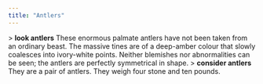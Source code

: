 ```yaml
---
title: "Antlers"
---
```


\> **look antlers**
These enormous palmate antlers have not been taken from an ordinary
beast. The
massive tines are of a deep-amber colour that slowly coalesces into
ivory-white
points. Neither blemishes nor abnormalities can be seen; the antlers
are
perfectly symmetrical in shape.
\> **consider antlers**
They are a pair of antlers.
They weigh four stone and ten pounds.